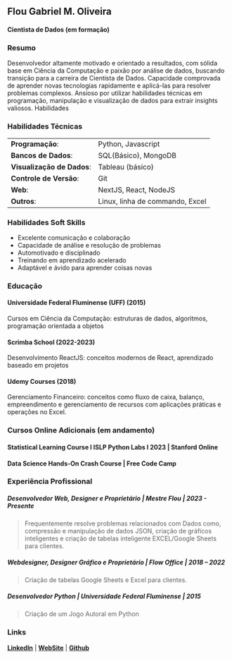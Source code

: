 ## Flou Gabriel M. Oliveira
#### Cientista de Dados (em formação)

### Resumo

Desenvolvedor altamente motivado e orientado a resultados, com sólida base em Ciência da Computação e paixão por análise de dados, buscando transição para a carreira de Cientista de Dados. Capacidade comprovada de aprender novas tecnologias rapidamente e aplicá-las para resolver problemas complexos. Ansioso por utilizar habilidades técnicas em programação, manipulação e visualização de dados para extrair insights valiosos.
Habilidades

### Habilidades Técnicas
| | |
|---------------------------|----------------------------------|
| **Programação**:           | Python, Javascript     		   |
| **Bancos de Dados**:       | SQL(Básico), MongoDB            |
| **Visualização de Dados**: |   Tableau (básico)   		   |
| **Controle de Versão**:    | Git                			   |
| **Web**:                   | NextJS, React, NodeJS 		   |
| **Outros**:                | Linux, linha de commando, Excel |
   
### Habilidades Soft Skills

-   Excelente comunicação e colaboração
-   Capacidade de análise e resolução de problemas
-   Automotivado e disciplinado
-   Treinando em aprendizado acelerado
-   Adaptável e ávido para aprender coisas novas

### Educação

#### Universidade Federal Fluminense (UFF) (2015)
Cursos em Ciência da Computação: estruturas de dados, algoritmos, programação orientada a objetos

#### Scrimba School (2022-2023)
Desenvolvimento ReactJS: conceitos modernos de React, aprendizado baseado em projetos
    
#### Udemy Courses (2018)
Gerenciamento Financeiro: conceitos como fluxo de caixa, balanço, empreendimento e gerenciamento de recursos com aplicações práticas e operações no Excel.

### Cursos Online Adicionais (em andamento)

#### Statistical Learning Course I ISLP Python Labs I 2023 | Stanford Online

#### Data Science Hands-On Crash Course | Free Code Camp

### Experiência Profissional

##### Desenvolvedor Web, Designer e Proprietário | Mestre Flou | 2023 - Presente
>Frequentemente resolve problemas relacionados com Dados como, compressão e manipulação de dados JSON, criação de gráficos inteligentes e criação de tabelas inteligente EXCEL/Google Sheets para clientes.

##### Webdesigner, Designer Gráfico e Proprietário | Flow Office | 2018 – 2022 
> Criação de tabelas Google Sheets e Excel para clientes.

##### Desenvolvedor Python | Universidade Federal Fluminense | 2015
> Criação de um Jogo Autoral em Python 

### Links

[**LinkedIn**](https://www.linkedin.com/in/flouainan/) | [**WebSite**](https://www.mestreflou.com.br/) | [**Github**](https://github.com/flou-ainan/)